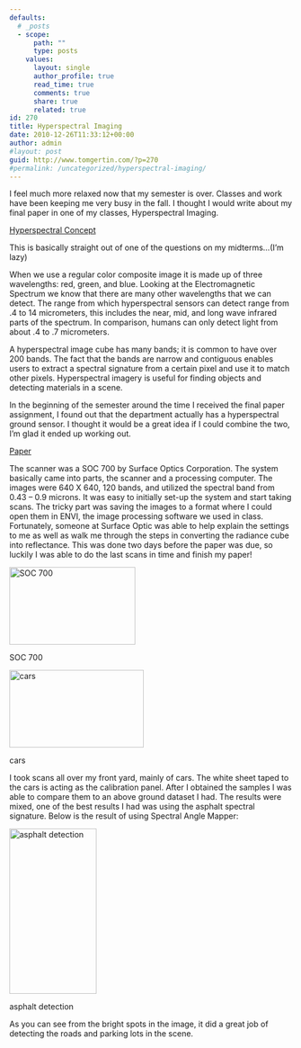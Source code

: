 ```yaml
---
defaults:
  # _posts
  - scope:
      path: ""
      type: posts
    values:
      layout: single
      author_profile: true
      read_time: true
      comments: true
      share: true
      related: true
id: 270
title: Hyperspectral Imaging
date: 2010-12-26T11:33:12+00:00
author: admin
#layout: post
guid: http://www.tomgertin.com/?p=270
#permalink: /uncategorized/hyperspectral-imaging/
---
```

I feel much more relaxed now that my semester is over. Classes and work have been keeping me very busy in the fall. I thought I would write about my final paper in one of my classes, Hyperspectral Imaging.

<span style="text-decoration: underline;">Hyperspectral Concept</span>

This is basically straight out of one of the questions on my midterms…(I’m lazy)

When we use a regular color composite image it is made up of three wavelengths: red, green, and blue. Looking at the Electromagnetic Spectrum we know that there are many other wavelengths that we can detect. The range from which hyperspectral sensors can detect range from .4 to 14 micrometers, this includes the near, mid, and long wave infrared parts of the spectrum. In comparison, humans can only detect light from about .4 to .7 micrometers.

A hyperspectral image cube has many bands; it is common to have over 200 bands. The fact that the bands are narrow and contiguous enables users to extract a spectral signature from a certain pixel and use it to match other pixels. Hyperspectral imagery is useful for finding objects and detecting materials in a scene.

In the beginning of the semester around the time I received the final paper assignment, I found out that the department actually has a hyperspectral ground sensor. I thought it would be a great idea if I could combine the two, I’m glad it ended up working out.

<span style="text-decoration: underline;">Paper</span>

The scanner was a SOC 700 by Surface Optics Corporation. The system basically came into parts, the scanner and a processing computer. The images were 640 X 640, 120 bands, and utilized the spectral band from 0.43 – 0.9 microns. It was easy to initially set-up the system and start taking scans. The tricky part was saving the images to a format where I could open them in ENVI, the image processing software we used in class. Fortunately, someone at Surface Optic was able to help explain the settings to me as well as walk me through the steps in converting the radiance cube into reflectance. This was done two days before the paper was due, so luckily I was able to do the last scans in time and finish my paper!

<div id="attachment_271" style="width: 234px" class="wp-caption alignnone">
  <a href="http://www.tomgertin.com/blog/wp-content/uploads/2010/12/system.png"><img class="size-full wp-image-271" title="SOC 700" src="http://www.tomgertin.com/blog/wp-content/uploads/2010/12/system.png" alt="SOC 700" width="224" height="138" /></a>
  
  <p class="wp-caption-text">
    SOC 700
  </p>
</div>

<div id="attachment_272" style="width: 249px" class="wp-caption alignnone">
  <a href="http://www.tomgertin.com/blog/wp-content/uploads/2010/12/cars.png"><img class="size-full wp-image-272" title="cars" src="http://www.tomgertin.com/blog/wp-content/uploads/2010/12/cars.png" alt="cars" width="239" height="138" /></a>
  
  <p class="wp-caption-text">
    cars
  </p>
</div>

I took scans all over my front yard, mainly of cars. The white sheet taped to the cars is acting as the calibration panel. After I obtained the samples I was able to compare them to an above ground dataset I had. The results were mixed, one of the best results I had was using the asphalt spectral signature. Below is the result of using Spectral Angle Mapper:

<div id="attachment_273" style="width: 165px" class="wp-caption alignnone">
  <a href="http://www.tomgertin.com/blog/wp-content/uploads/2010/12/asphalt.png"><img class="size-full wp-image-273" title="asphalt detection" src="http://www.tomgertin.com/blog/wp-content/uploads/2010/12/asphalt.png" alt="asphalt detection" width="155" height="294" /></a>
  
  <p class="wp-caption-text">
    asphalt detection
  </p>
</div>

As you can see from the bright spots in the image, it did a great job of detecting the roads and parking lots in the scene.
